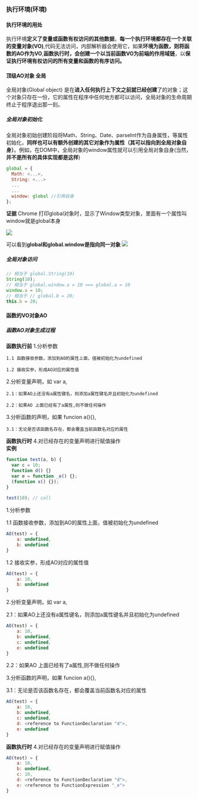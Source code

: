 ### 执行环境(环境)

#### 执行环境的用处
执行环境**定义了变量或函数有权访问的其他数据**，**每一个执行环境都存在一个关联的变量对象(VO)**,代码无法访问，内部解析器会使用它，如果**环境为函数，则将函数的AO作为VO**,**函数执行时，会创建一个以当前函数VO为前端的作用域链**，以**保证执行环境有权访问的所有变量和函数的有序访问。**

#### 顶级AO对象 全局
全局对象(Global object) 是在**进入任何执行上下文之前就已经创建**了的对象；这个对象只存在一份，它的属性在程序中任何地方都可以访问，全局对象的生命周期终止于程序退出那一刻。


##### 全局对象初始化
全局对象初始创建阶段将Math、String、Date、parseInt作为自身属性，等属性初始化，**同样也可以有额外创建的其它对象作为属性（其可以指向到全局对象自身）**。例如，在DOM中，全局对象的window属性就可以引用全局对象自身(当然，**并不是所有的具体实现都是这样**)
```js
global = {
  Math: <...>,
  String: <...>
  ...
  ...
  window: global //引用自身
};
```
**证据**
Chrome
打印global对象时，显示了Window类型对象，里面有一个属性叫window就是global本身

![](https://user-gold-cdn.xitu.io/2019/4/22/16a450b56cccb2fd?w=728&h=53&f=png&s=10602)

可以看到**global和global.window是指向同一对象**
![](https://user-gold-cdn.xitu.io/2019/4/22/16a450cd65ec5628?w=458&h=76&f=png&s=4027)

##### 全局对象访问
```js
// 相当于 global.String(10)
String(10);
// 相当于 global.window.a = 10 === global.a = 10
window.a = 10; 
// 相当于 // global.b = 20;
this.b = 20; 
```

#### 函数的VO对象AO

##### 函数AO对象生成过程
**函数执行前**
1.分析参数

    1.1 函数接收参数，添加到AO的属性上面，值被初始化为undefined

    1.2 接收实参，形成AO对应的属性值
    

2.分析变量声明，如 var a,

    2.1：如果AO上还没有a属性键名，则添加a属性键名并且初始化为undefined

    2.2：如果AO 上面已经有了a属性,则不做任何操作

3.分析函数的声明，如果 funcion a(){},

    3.1：无论是否该函数名存在，都会覆盖当前函数名对应的属性
**函数执行时**
4.对已经存在的变量声明进行赋值操作    
**实例**
```js
function test(a, b) {
  var c = 10;
  function d() {}
  var e = function _e() {};
  (function x() {});
}
 
test(10); // call
```

1.分析参数

1.1 函数接收参数，添加到AO的属性上面，值被初始化为undefined
```js
AO(test) = {
    a: undefined,
    b: undefined
}
```
1.2 接收实参，形成AO对应的属性值
```js
AO(test) = {
    a: 10,
    b: undefined
}
```    

2.分析变量声明，如 var a,

2.1：如果AO上还没有a属性键名，则添加a属性键名并且初始化为undefined
```js
AO(test) = {
    a: 10,
    b: undefined,
    c: undefined,
    e: undefined
}
```
2.2：如果AO 上面已经有了a属性,则不做任何操作

3.分析函数的声明，如果 funcion a(){},

3.1：无论是否该函数名存在，都会覆盖当前函数名对应的属性
```js
AO(test) = {
    a: 10,
    b: undefined,
    c: undefined,
    d: <reference to FunctionDeclaration "d">,
    e: undefined
}
```
**函数执行时**
4.对已经存在的变量声明进行赋值操作 
```js
AO(test) = {
    a: 10,
    b: undefined,
    c: 10,
    d: <reference to FunctionDeclaration "d">,
    e: <reference to FunctionExpression "_e">
}
```


























